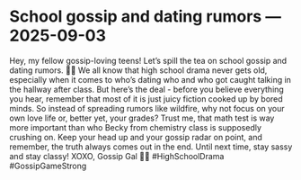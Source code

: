 # School gossip and dating rumors — 2025-09-03

Hey, my fellow gossip-loving teens! Let’s spill the tea on school gossip and dating rumors. 🍵💋 We all know that high school drama never gets old, especially when it comes to who’s dating who and who got caught talking in the hallway after class. But here’s the deal - before you believe everything you hear, remember that most of it is just juicy fiction cooked up by bored minds. So instead of spreading rumors like wildfire, why not focus on your own love life or, better yet, your grades? Trust me, that math test is way more important than who Becky from chemistry class is supposedly crushing on. Keep your head up and your gossip radar on point, and remember, the truth always comes out in the end. Until next time, stay sassy and stay classy! XOXO, Gossip Gal 💅📱 #HighSchoolDrama #GossipGameStrong